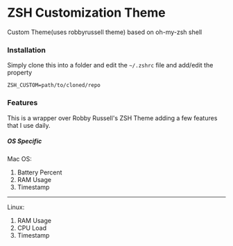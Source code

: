 # ZSH Customization Theme
Custom Theme(uses robbyrussell theme)  based on oh-my-zsh shell

### Installation

Simply clone this into a folder and edit the `~/.zshrc` file and add/edit the property

```
ZSH_CUSTOM=path/to/cloned/repo
```

### Features
This is a wrapper over Robby Russell's ZSH Theme adding a few features that I
use daily.

##### OS Specific
Mac OS:

1. Battery Percent
1. RAM Usage
1. Timestamp

-----------------------
Linux:

1. RAM Usage
2. CPU Load
3. Timestamp
